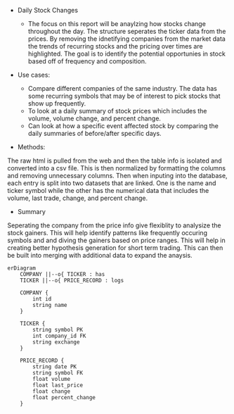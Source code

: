 * Daily Stock Changes

   - The focus on this report will be anaylzing how stocks change throughout the day. The structure seperates the ticker data from the prices. By removing the idnetifying companies from the market data the trends of recurring stocks and the pricing over times are highlighted. The goal is to identify the potential opportunies in stock based off of frequency and composition.

* Use cases:

   - Compare different companies of the same industry. The data has some recurring symbols that may be of interest to pick stocks that show up frequently.
   - To look at a daily summary of stock prices which includes the volume, volume change, and percent change.
   - Can look at how a specific event affected stock by comparing the daily summaries of before/after specific days.
   
* Methods:

The raw html is pulled from the web and then the table info is isolated and converted into a csv file. This is then normalized by formatting the columns and removing unnecessary columns. Then when inputing into the database, each entry is split into two datasets that are linked. One is the name and ticker symbol while the other has the numerical data that includes the volume, last trade, change, and percent change.

* Summary 

Seperating the company from the price info give flexiblity to analysize the stock gainers. This will help identify patterns like frequently occuring symbols and and diving the gainers based on price ranges. This will help in creating better hypothesis generation for short term trading.
This can then be built into merging with additional data to expand the anaysis.

```mermaid
erDiagram
    COMPANY ||--o{ TICKER : has
    TICKER ||--o{ PRICE_RECORD : logs

    COMPANY {
        int id
        string name
    }

    TICKER {
        string symbol PK
        int company_id FK
        string exchange
    }

    PRICE_RECORD {
        string date PK
        string symbol FK
        float volume
        float last_price
        float change
        float percent_change
    }
```
